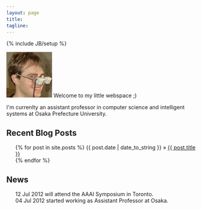 ```yaml
---
layout: page
title: 
tagline: 
---
```

{% include JB/setup %}

![me](/imgs/kai.png)
Welcome to my little webspace ;)

I'm currenlty an assistant professor in computer science and intelligent systems
at Osaka Prefecture University.

## Recent Blog Posts 
<ul class="posts">
  {% for post in site.posts %}
    <span>{{ post.date | date_to_string }}</span>   &raquo; <a href="{{ BASE_PATH }}{{ post.url }}">{{ post.title }}</a> <br />
  {% endfor %}
</ul>

## News
<ul class="news">
 <span>12 Jul 2012</span> will attend the AAAI Symposium in Toronto. <br/>
 <span>04 Jul 2012</span> started working as Assistant Professor at Osaka.<br/>

 </ul>



